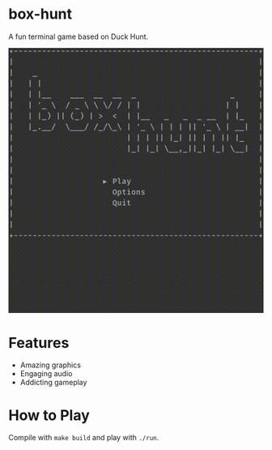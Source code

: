 # box-hunt
A fun terminal game based on Duck Hunt.

![box-hunt gif](box-hunt.gif)

# Features
- Amazing graphics
- Engaging audio
- Addicting gameplay

# How to Play
Compile with `make build` and play with `./run`.
